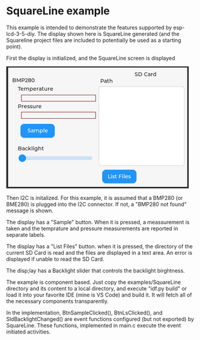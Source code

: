 # SquareLine example

This example is intended to demonstrate the features supported by esp-lcd-3-5-diy. The display shown here is SquareLine generated (and the Squareline project files are included to potentially be used as a starting point). 

First the display is initialized, and the SquareLine screen is displayed

![screenshot](assets/example.png)

Then I2C is initalized. For this example, it is assumed that a BMP280 (or BME280) is plugged into the I2C connector. If not, a "BMP280 not found" message is shown.

The display has a "Sample" button. When it is pressed, a meassurement is taken and the temprature and pressure measurements are reported in separate labels.

The display has a "List Files" button. when it is pressed, the directory of the current SD Card is read and the files are displayed in a text area. An error is displayed if unable to read the SD Card.

The disp;lay has a Backlight slider that controls the backlight birghtness.

The example is component based. Just copy the examples/SquareLine directory and its content to a local directory, and execute "idf.py build" or load it into your favorite IDE (mine is VS Code) and build it. It will fetch all of the necessary components transparently.

In the implementation, BtnSampleClicked(), BtnLsClicked(), and SldBacklightChanged() are event functions configured (but not exported) by SquareLine. These functions, implemented in main.c execute the event initiated activities.
